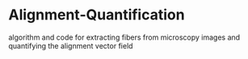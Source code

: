 # Alignment-Quantification
algorithm and code for extracting fibers from microscopy images and quantifying the alignment vector field 
